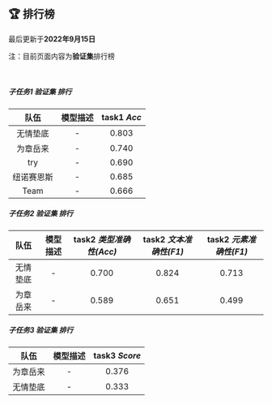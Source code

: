 
<br/>

## 🏆 排行榜

<p class="text-center">最后更新于<strong>2022年9月15日</strong></p>
<p class="text-center">注：目前页面内容为<strong>验证集</strong>排行榜</p>

<br/>

<!-- ##### 子任务1、2 验证集 综合排行

| 队伍 | 模型描述 | task1 *Acc* | task2 *Score* | task1 *Z* | task2 *Z* | Z<sub>*mean*</sub> |
| :--: | :--: | :--: | :--: | :--: | :--: | :--: |
| - | - | - | - | - | - | - | -->

##### 子任务1 验证集 排行

| 队伍 | 模型描述 | task1 *Acc* |
| :--: | :--: | :--: |
| 无情垫底 | - | 0.803 |
| 为章岳来 | - | 0.740 |
| try | - | 0.690 |
| 纽诺赛恩斯 | - | 0.685 |
| Team | - | 0.666 |

##### 子任务2 验证集 排行

| 队伍 | 模型描述 | task2 *类型准确性(Acc)* | task2 *文本准确性(F1)* | task2 *元素准确性(F1)* |
| :--: | :--: | :--: | :--: | :--: |
| 无情垫底 | - | 0.700 | 0.824 | 0.713 |
| 为章岳来 | - | 0.589 | 0.651 | 0.499 |

##### 子任务3 验证集 排行

| 队伍 | 模型描述 | task3 *Score* |
| :--: | :--: | :--: |
| 为章岳来 | - | 0.376 |
| 无情垫底 | - | 0.333 |
